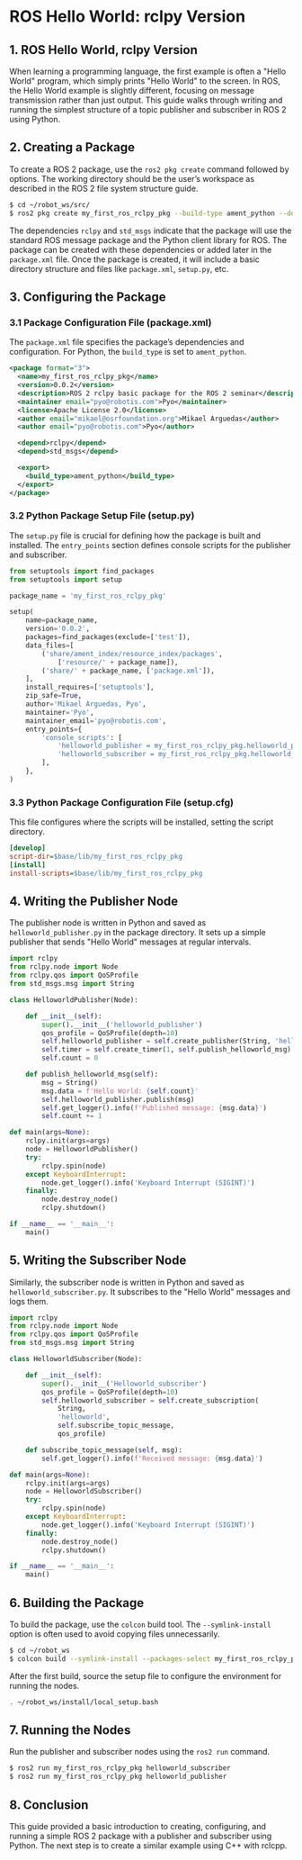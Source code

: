 # ROS Hello World: rclpy Version

## 1. ROS Hello World, rclpy Version

When learning a programming language, the first example is often a "Hello World" program, which simply prints "Hello World" to the screen. In ROS, the Hello World example is slightly different, focusing on message transmission rather than just output. This guide walks through writing and running the simplest structure of a topic publisher and subscriber in ROS 2 using Python.

## 2. Creating a Package

To create a ROS 2 package, use the `ros2 pkg create` command followed by options. The working directory should be the user’s workspace as described in the ROS 2 file system structure guide.

```bash
$ cd ~/robot_ws/src/
$ ros2 pkg create my_first_ros_rclpy_pkg --build-type ament_python --dependencies rclpy std_msgs
```

The dependencies `rclpy` and `std_msgs` indicate that the package will use the standard ROS message package and the Python client library for ROS. The package can be created with these dependencies or added later in the `package.xml` file. Once the package is created, it will include a basic directory structure and files like `package.xml`, `setup.py`, etc.

## 3. Configuring the Package

### 3.1 Package Configuration File (package.xml)

The `package.xml` file specifies the package’s dependencies and configuration. For Python, the `build_type` is set to `ament_python`.

```xml
<package format="3">
  <name>my_first_ros_rclpy_pkg</name>
  <version>0.0.2</version>
  <description>ROS 2 rclpy basic package for the ROS 2 seminar</description>
  <maintainer email="pyo@robotis.com">Pyo</maintainer>
  <license>Apache License 2.0</license>
  <author email="mikael@osrfoundation.org">Mikael Arguedas</author>
  <author email="pyo@robotis.com">Pyo</author>

  <depend>rclpy</depend>
  <depend>std_msgs</depend>

  <export>
    <build_type>ament_python</build_type>
  </export>
</package>
```

### 3.2 Python Package Setup File (setup.py)

The `setup.py` file is crucial for defining how the package is built and installed. The `entry_points` section defines console scripts for the publisher and subscriber.

```python
from setuptools import find_packages
from setuptools import setup

package_name = 'my_first_ros_rclpy_pkg'

setup(
    name=package_name,
    version='0.0.2',
    packages=find_packages(exclude=['test']),
    data_files=[
        ('share/ament_index/resource_index/packages',
            ['resource/' + package_name]),
        ('share/' + package_name, ['package.xml']),
    ],
    install_requires=['setuptools'],
    zip_safe=True,
    author='Mikael Arguedas, Pyo',
    maintainer='Pyo',
    maintainer_email='pyo@robotis.com',
    entry_points={
        'console_scripts': [
            'helloworld_publisher = my_first_ros_rclpy_pkg.helloworld_publisher:main',
            'helloworld_subscriber = my_first_ros_rclpy_pkg.helloworld_subscriber:main',
        ],
    },
)
```

### 3.3 Python Package Configuration File (setup.cfg)

This file configures where the scripts will be installed, setting the script directory.

```ini
[develop]
script-dir=$base/lib/my_first_ros_rclpy_pkg
[install]
install-scripts=$base/lib/my_first_ros_rclpy_pkg
```

## 4. Writing the Publisher Node

The publisher node is written in Python and saved as `helloworld_publisher.py` in the package directory. It sets up a simple publisher that sends "Hello World" messages at regular intervals.

```python
import rclpy
from rclpy.node import Node
from rclpy.qos import QoSProfile
from std_msgs.msg import String

class HelloworldPublisher(Node):

    def __init__(self):
        super().__init__('helloworld_publisher')
        qos_profile = QoSProfile(depth=10)
        self.helloworld_publisher = self.create_publisher(String, 'helloworld', qos_profile)
        self.timer = self.create_timer(1, self.publish_helloworld_msg)
        self.count = 0

    def publish_helloworld_msg(self):
        msg = String()
        msg.data = f'Hello World: {self.count}'
        self.helloworld_publisher.publish(msg)
        self.get_logger().info(f'Published message: {msg.data}')
        self.count += 1

def main(args=None):
    rclpy.init(args=args)
    node = HelloworldPublisher()
    try:
        rclpy.spin(node)
    except KeyboardInterrupt:
        node.get_logger().info('Keyboard Interrupt (SIGINT)')
    finally:
        node.destroy_node()
        rclpy.shutdown()

if __name__ == '__main__':
    main()
```

## 5. Writing the Subscriber Node

Similarly, the subscriber node is written in Python and saved as `helloworld_subscriber.py`. It subscribes to the "Hello World" messages and logs them.

```python
import rclpy
from rclpy.node import Node
from rclpy.qos import QoSProfile
from std_msgs.msg import String

class HelloworldSubscriber(Node):

    def __init__(self):
        super().__init__('Helloworld_subscriber')
        qos_profile = QoSProfile(depth=10)
        self.helloworld_subscriber = self.create_subscription(
            String,
            'helloworld',
            self.subscribe_topic_message,
            qos_profile)

    def subscribe_topic_message(self, msg):
        self.get_logger().info(f'Received message: {msg.data}')

def main(args=None):
    rclpy.init(args=args)
    node = HelloworldSubscriber()
    try:
        rclpy.spin(node)
    except KeyboardInterrupt:
        node.get_logger().info('Keyboard Interrupt (SIGINT)')
    finally:
        node.destroy_node()
        rclpy.shutdown()

if __name__ == '__main__':
    main()
```

## 6. Building the Package

To build the package, use the `colcon` build tool. The `--symlink-install` option is often used to avoid copying files unnecessarily.

```bash
$ cd ~/robot_ws
$ colcon build --symlink-install --packages-select my_first_ros_rclpy_pkg
```

After the first build, source the setup file to configure the environment for running the nodes.

```bash
. ~/robot_ws/install/local_setup.bash
```

## 7. Running the Nodes

Run the publisher and subscriber nodes using the `ros2 run` command.

```bash
$ ros2 run my_first_ros_rclpy_pkg helloworld_subscriber
$ ros2 run my_first_ros_rclpy_pkg helloworld_publisher
```

## 8. Conclusion

This guide provided a basic introduction to creating, configuring, and running a simple ROS 2 package with a publisher and subscriber using Python. The next step is to create a similar example using C++ with rclcpp.